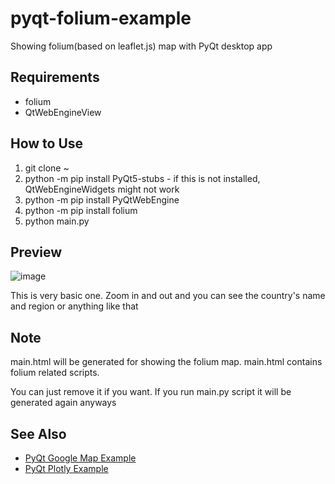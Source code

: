# pyqt-folium-example
Showing folium(based on leaflet.js) map with PyQt desktop app

## Requirements
* folium
* QtWebEngineView

## How to Use
1. git clone ~
2. python -m pip install PyQt5-stubs - if this is not installed, QtWebEngineWidgets might not work
3. python -m pip install PyQtWebEngine
4. python -m pip install folium
5. python main.py

## Preview

![image](https://user-images.githubusercontent.com/55078043/211722806-ba4c2d1a-5e5b-4f0b-87ba-531a7d3252c7.png)

This is very basic one. Zoom in and out and you can see the country's name and region or anything like that

## Note

main.html will be generated for showing the folium map. main.html contains folium related scripts.

You can just remove it if you want. If you run main.py script it will be generated again anyways

## See Also
* <a href="https://github.com/yjg30737/pyqt-googlemap-example">PyQt Google Map Example</a>
* <a href="https://github.com/yjg30737/pyqt-plotly-example.git">PyQt Plotly Example</a>
